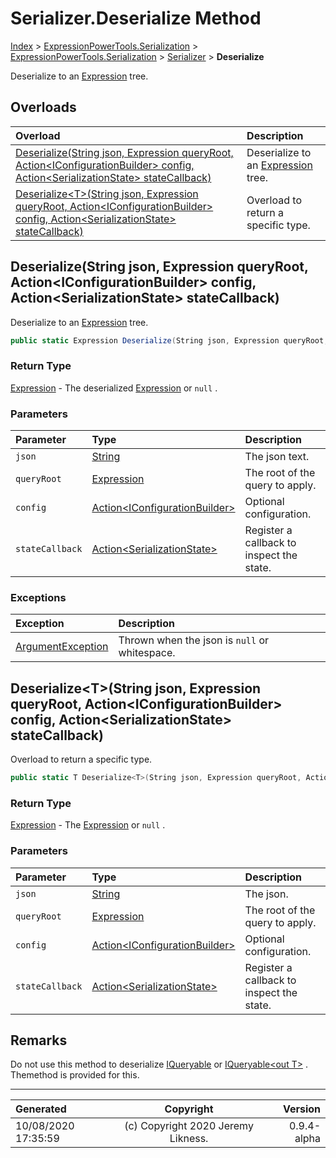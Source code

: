 ﻿# Serializer.Deserialize Method

[Index](../index.md) > [ExpressionPowerTools.Serialization](ExpressionPowerTools.Serialization.a.md) > [ExpressionPowerTools.Serialization](ExpressionPowerTools.Serialization.n.md) > [Serializer](ExpressionPowerTools.Serialization.Serializer.cs.md) > **Deserialize**

Deserialize to an [Expression](https://docs.microsoft.com/dotnet/api/system.linq.expressions.expression) tree.

## Overloads

| Overload | Description |
| :-- | :-- |
| [Deserialize(String json, Expression queryRoot, Action&lt;IConfigurationBuilder> config, Action&lt;SerializationState> stateCallback)](#deserializestring-json-expression-queryroot-actioniconfigurationbuilder-config-actionserializationstate-statecallback) | Deserialize to an [Expression](https://docs.microsoft.com/dotnet/api/system.linq.expressions.expression) tree. |
| [Deserialize&lt;T>(String json, Expression queryRoot, Action&lt;IConfigurationBuilder> config, Action&lt;SerializationState> stateCallback)](#deserializetstring-json-expression-queryroot-actioniconfigurationbuilder-config-actionserializationstate-statecallback) | Overload to return a specific type. |
## Deserialize(String json, Expression queryRoot, Action&lt;IConfigurationBuilder> config, Action&lt;SerializationState> stateCallback)

Deserialize to an [Expression](https://docs.microsoft.com/dotnet/api/system.linq.expressions.expression) tree.

```csharp
public static Expression Deserialize(String json, Expression queryRoot, Action<IConfigurationBuilder> config, Action<SerializationState> stateCallback)
```

### Return Type

 [Expression](https://docs.microsoft.com/dotnet/api/system.linq.expressions.expression)  - The deserialized [Expression](https://docs.microsoft.com/dotnet/api/system.linq.expressions.expression) or `null` .

### Parameters

| Parameter | Type | Description |
| :-- | :-- | :-- |
| `json` | [String](https://docs.microsoft.com/dotnet/api/system.string) | The json text. |
| `queryRoot` | [Expression](https://docs.microsoft.com/dotnet/api/system.linq.expressions.expression) | The root of the query to apply. |
| `config` | [Action&lt;IConfigurationBuilder>](https://docs.microsoft.com/dotnet/api/system.action-1) | Optional configuration. |
| `stateCallback` | [Action&lt;SerializationState>](https://docs.microsoft.com/dotnet/api/system.action-1) | Register a callback to inspect the state. |

### Exceptions

| Exception | Description |
| :-- | :-- |
| [ArgumentException](https://docs.microsoft.com/dotnet/api/system.argumentexception) | Thrown when the json is `null` or whitespace. |

## Deserialize&lt;T>(String json, Expression queryRoot, Action&lt;IConfigurationBuilder> config, Action&lt;SerializationState> stateCallback)

Overload to return a specific type.

```csharp
public static T Deserialize<T>(String json, Expression queryRoot, Action<IConfigurationBuilder> config, Action<SerializationState> stateCallback)
```

### Return Type

 [Expression](https://docs.microsoft.com/dotnet/api/system.linq.expressions.expression)  - The [Expression](https://docs.microsoft.com/dotnet/api/system.linq.expressions.expression) or `null` .

### Parameters

| Parameter | Type | Description |
| :-- | :-- | :-- |
| `json` | [String](https://docs.microsoft.com/dotnet/api/system.string) | The json. |
| `queryRoot` | [Expression](https://docs.microsoft.com/dotnet/api/system.linq.expressions.expression) | The root of the query to apply. |
| `config` | [Action&lt;IConfigurationBuilder>](https://docs.microsoft.com/dotnet/api/system.action-1) | Optional configuration. |
| `stateCallback` | [Action&lt;SerializationState>](https://docs.microsoft.com/dotnet/api/system.action-1) | Register a callback to inspect the state. |


## Remarks

Do not use this method to deserialize [IQueryable](https://docs.microsoft.com/dotnet/api/system.linq.iqueryable) or [IQueryable&lt;out T>](https://docs.microsoft.com/dotnet/api/system.linq.iqueryable-1) .
            Themethod is provided for this.


---

| Generated | Copyright | Version |
| :-- | :-: | --: |
| 10/08/2020 17:35:59 | (c) Copyright 2020 Jeremy Likness. | 0.9.4-alpha |
